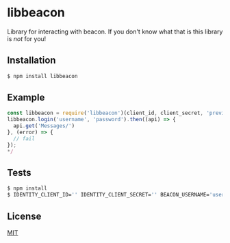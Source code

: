 # libbeacon
Library for interacting with beacon. If you don't know what that is this library is _not_ for you!

## Installation
```bash
$ npm install libbeacon
```

## Example
```js
const libbeacon = require('libbeacon')(client_id, client_secret, 'preview');
libbeacon.login('username', 'password').then((api) => {
  api.get('Messages/')
}, (error) => {
  // fail
});
*/
```

## Tests
```bash
$ npm install
$ IDENTITY_CLIENT_ID='' IDENTITY_CLIENT_SECRET='' BEACON_USERNAME='user' BEACON_PASSWORD='pass' npm test
```

## License
[MIT](LICENSE)
